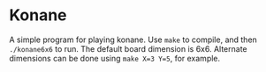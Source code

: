 # Konane

A simple program for playing konane. Use `make` to compile, and then `./konane6x6` to run. The default board dimension is 6x6. Alternate dimensions can be done using `make X=3 Y=5`, for example.
